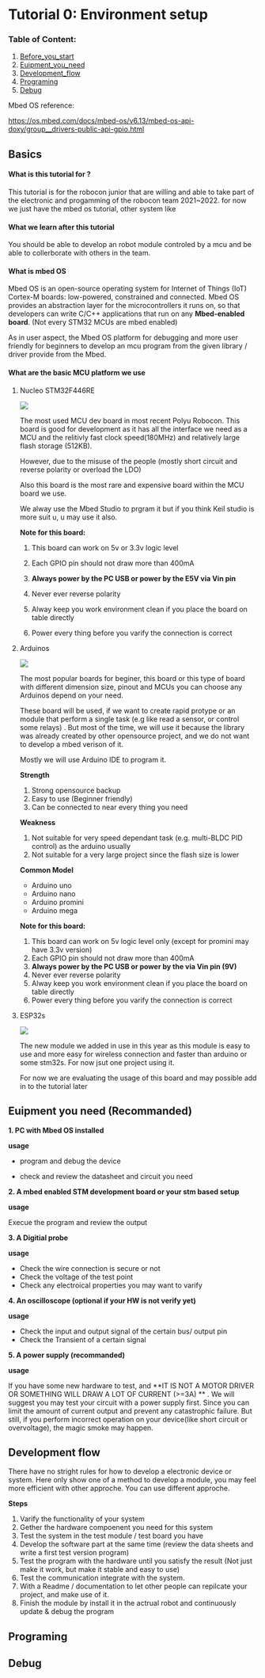 # Tutorial 0: Environment setup 

### Table of Content:

1. [Before_you_start](#Before_you_start)
2. [Euipment_you_need](#Euipment_you_need)
3. [Development_flow](#Development_flow)
4. [Programing](#Programing)
5. [Debug](#Debug)

Mbed OS reference:

https://os.mbed.com/docs/mbed-os/v6.13/mbed-os-api-doxy/group__drivers-public-api-gpio.html

## Basics

#### What is this tutorial for ?

This tutorial is for the robocon junior that are willing and able to take part of  the electronic and progamming of the robocon team 2021~2022. for now we just have the mbed os tutorial, other system like 

#### What we learn after this tutorial

You should be able to develop an robot module controled by a mcu and be able to collerborate with others in the team.

#### What is mbed OS

Mbed OS is an open-source operating system for Internet of Things (IoT) Cortex-M boards: low-powered, constrained and connected. Mbed OS provides an abstraction layer for the microcontrollers it runs on, so that developers can write C/C++ applications that run on any **Mbed-enabled board**. (Not every STM32 MCUs are mbed enabled)

As in user aspect, the Mbed OS platform for debugging and more user friendly for beginners to develop an mcu program from the given library / driver provide from the Mbed. 

#### What are the basic MCU platform we use 

1. Nucleo STM32F446RE

   ![](https://github.com/SamsonChau/Robocon_Training_2021-2022_backup/blob/main/pic/nucleo_f446re.png)

   The most used MCU dev board in most recent Polyu Robocon. This board is good for development as it has all the interface we need as a MCU and the relitivly fast clock speed(180MHz) and relatively large flash storage (512KB).

   However, due to the misuse of the people (mostly short circuit and reverse polarity or overload the LDO) 

   Also this board is the most rare and expensive board within the MCU board we use. 

   We alway use the Mbed Studio to prgram it but if you think Keil studio is more suit u, u may use it also. 

   **Note for this board:**

   1. This board can work on 5v or 3.3v logic level

   2. Each GPIO pin should not draw more than 400mA

   3. **Always power by the PC USB or power by the E5V via Vin pin**

   4. Never ever reverse polarity

   5. Alway keep you work environment clean if you place the board on table directly 

   6. Power every thing before you varify the connection is correct

      

2. Arduinos

   ![](https://github.com/SamsonChau/Robocon_Training_2021-2022_backup/blob/main/pic/different-types-of-Arduino-boards.jpeg)

   The most popular boards for beginer, this board or this type of board with different dimension size, pinout and MCUs you can choose any Arduinos depend on your need.

   These board will be used, if we want to create rapid protype or an module that perform a single task (e.g like read a sensor, or control some relays) . But most of the time,  we will use it because the library was already created by other opensource project, and we do not want to develop a mbed verison of it. 

   Mostly we will use Arduino IDE to program it.  

   **Strength**

   1. Strong opensource backup
   2. Easy to use (Beginner friendly)
   3. Can be connected to near every thing you need

   **Weakness**

   1. Not suitable for very speed dependant task (e.g. multi-BLDC PID control) as the arduino usually 
   2. Not suitable for a very large project since the flash size is lower

   **Common Model**

   * Arduino uno
   * Arduino nano
   * Arduino promini
   * Arduino mega

   **Note for this board:**

   1. This board can work on 5v  logic level only (except for promini may have 3.3v version)
   2. Each GPIO pin should not draw more than 400mA
   3. **Always power by the PC USB or power by the via Vin pin (9V)**
   4. Never ever reverse polarity
   5. Alway keep you work environment clean if you place the board on table directly 
   6. Power every thing before you varify the connection is correct

3. ESP32s

   ![](https://github.com/SamsonChau/Robocon_Training_2021-2022_backup/blob/main/pic/ESP32-Pinout.jpg)

   The new module we added in use in this year as this module is easy to use and more easy for wireless connection and faster than arduino or some stm32s. For now jsut one project using it. 

   For now we are evaluating the usage of this board and may possible add in to the tutorial later

##  Euipment you need (Recommanded)

**1. PC with Mbed OS installed**

   **usage**

   * program and debug the device

   * check and review the datasheet and circuit you need

**2. A mbed enabled STM development board or your stm based setup**

   **usage**

   Execue the program and review the output 

**3. A Digitial probe**

   **usage**

   * Check the wire connection is secure or not
   * Check the voltage of the test point
   * Check any electroical properties you may want to varify 

**4. An oscilloscope (optional if your HW is not verify yet)**

   **usage**

   * Check the input and output signal of the certain bus/ output pin
   * Check the Transient of a certain signal

**5. A power supply (recommanded)**

   **usage**

   If you have some new hardware to test, and **IT IS NOT A MOTOR DRIVER OR SOMETHING WILL DRAW A LOT OF CURRENT (>=3A) ** . We will suggest you may test your circuit with a power supply first. Since you can limit  the amount of current output and prevent any catastrophic failure. But still, if you perform incorrect operation on your device(like short circuit or overvoltage), the magic smoke may happen. 

## Development flow

There have no stright rules for how to develop a electronic device or system. Here only show one of a method to develop a module, you may feel more efficient with other approche. You can use different approche. 

**Steps**

1. Varify the functionality of your system
2. Gether the hardware compoenent you need for this system  
3. Test the system in the test module / test board you have
4. Develop the software part at the same time (review the data sheets and write a first test version program)
5. Test the program with the hardware until you satisfy the result (Not just make it work, but make it stable and easy to use)
6. Test the communication integrate with the system.
7. With a Readme / documentation to let other people can repilcate your project, and make use of it. 
8. Finish the module by install it in the actrual robot and continuously  update & debug the program

## Programing



## Debug


